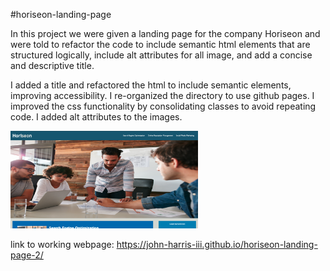 #horiseon-landing-page

In this project we were given a landing page for the company Horiseon and were told to refactor the code to include semantic html elements that are structured logically, include alt attributes for all image, and add a concise and descriptive title.

I added a title and refactored the html to include semantic elements, improving accessibility. I re-organized the directory to use github pages. I improved the css functionality by consolidating classes to avoid repeating code. I added alt attributes to the images.

<img src="Develop/assets/images/Horiseon-screenshot.png" width="300px" >

link to working webpage: https://john-harris-iii.github.io/horiseon-landing-page-2/